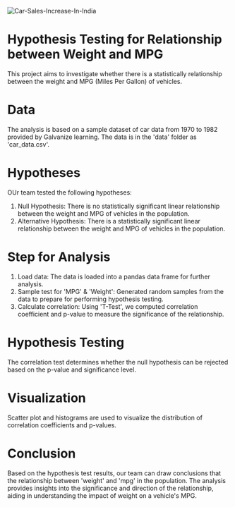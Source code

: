 ![Car-Sales-Increase-In-India](https://github.com/mesege1/stats_case_study/assets/135185712/11b259fd-e5ed-4868-a5d3-9034a6e6798e)
# Hypothesis Testing for Relationship between Weight and MPG
This project aims to investigate whether there is a statistically relationship between the weight and MPG (Miles Per Gallon) of vehicles.
# Data
The analysis is based on a sample dataset of car data from 1970 to 1982 provided by Galvanize learning. The data is in the 'data' folder as 'car_data.csv'.
# Hypotheses
OUr team tested the following hypotheses:
1. Null Hypothesis: There is no statistically significant linear relationship between the weight and MPG of vehicles in the population. 
2. Alternative Hypothesis: There is a statistically significant linear relationship between the weight and MPG of vehicles in the population.
# Step for Analysis
1. Load data: The data is loaded into a pandas data frame for further analysis.
2. Sample test for 'MPG' & 'Weight': Generated random samples from the data to prepare for performing hypothesis testing.
4. Calculate correlation: Using 'T-Test', we computed correlation coefficient and p-value to measure the significance of the relationship.
# Hypothesis Testing
The correlation test determines whether the null hypothesis can be rejected based on the p-value and significance level.
# Visualization
Scatter plot and histograms are used to visualize the distribution of correlation coefficients and p-values.
# Conclusion
Based on the hypothesis test results, our team can draw conclusions that the relationship between 'weight' and 'mpg' in the population. The analysis provides insights into the significance and direction of the relationship, aiding in understanding the impact of weight on a vehicle's MPG.
